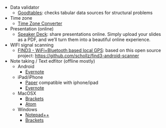 * Data validator
    - [Goodtables](http://try.goodtables.io/): checks tabular data sources for structural problems
* Time zone
    - [Time Zone Converter](https://timezoneconverterapp.com/#download)
* Presentation (online)
    - [Speaker Deck](https://speakerdeck.com/): share presentations online. Simply upload your slides as a PDF, and we’ll turn them into a beautiful online experience.
* WIFI signal scanning
    - [FIND3 - WiFi+Bluetooth based local GPS](https://play.google.com/store/apps/details?id=com.internalpositioning.find3.find3app): based on this open source project: https://github.com/schollz/find3-android-scanner
* Note taking / Text edfitor (offline mostly)
    * Android
        - [Evernote](https://play.google.com/store/apps/details?id=com.evernote&hl=es_419)
    * iPad/iPhone
        - [Paper](https://apps.apple.com/es/app/paper/id506003812) compatible with iphone/ipad
        - [Evernote](https://apps.apple.com/ar/app/evernote/id281796108)
    * MacOSX
        - [Brackets](http://brackets.io/)
        - [Atom](https://atom.io/)
    * Windows
        - [Notepad++](https://notepad-plus-plus.org/)
        - [Brackets](http://brackets.io/)